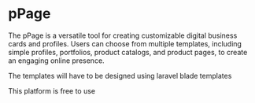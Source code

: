 # pPage
The pPage is a versatile tool for creating customizable digital business cards and profiles. Users can choose from multiple templates, including simple profiles, portfolios, product catalogs, and product pages, to create an engaging online presence.

The templates will have to be designed using laravel blade templates

This platform is free to use
